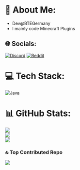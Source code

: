 # 💫 About Me:
- Dev@BTEGermany
- I mainly code Minecraft Plugins

## 🌐 Socials:
[![Discord](https://img.shields.io/badge/Discord-%237289DA.svg?logo=discord&logoColor=white)](https://discord.gg/realmorgon) [![Reddit](https://img.shields.io/badge/Reddit-%23FF4500.svg?logo=Reddit&logoColor=white)](https://reddit.com/user/realMorgon) 

# 💻 Tech Stack:
![Java](https://img.shields.io/badge/java-%23ED8B00.svg?style=for-the-badge&logo=openjdk&logoColor=white)
# 📊 GitHub Stats:
![](https://github-readme-stats.vercel.app/api?username=realMorgon&theme=nightowl&hide_border=false&include_all_commits=true&count_private=true)<br/>
![](https://nirzak-streak-stats.vercel.app/?user=realMorgon&theme=nightowl&hide_border=false)<br/>
![](https://github-readme-stats.vercel.app/api/top-langs/?username=realMorgon&theme=nightowl&hide_border=false&include_all_commits=true&count_private=true&layout=compact)

### 🔝 Top Contributed Repo
![](https://github-contributor-stats.vercel.app/api?username=realMorgon&limit=5&theme=nightowl&combine_all_yearly_contributions=true)

<!-- Proudly created with GPRM ( https://gprm.itsvg.in ) -->
